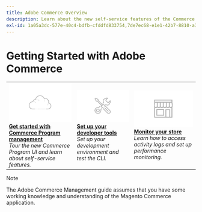 ```yaml
---
title: Adobe Commerce Overview
description: Learn about the new self-service features of the Commerce program UI and build and deploy a Magento store in minutes.
exl-id: 1a05a3dc-577e-40c4-bdfb-cfddfd833754,7de7ec68-e1e1-42b7-8810-a3039bf7e992,d3c715f2-6d24-4c2f-951c-1a5bad397724
---
```

# Getting Started with Adobe Commerce

<table style="table-layout:fixed">
  <tr>
    <td>
      <a href="../getting-started/program-tour.md"><img alt="Checklist" src="../assets/card-start.png"></a>
      <div>
      <a href="../getting-started/program-tour.md"><strong>Get started with Commerce Program management</strong></a>
      </div><em>Tour the new Commerce Program UI and learn about self-service features.</em><br>
    </td>
    <td>
      <a href="../user/develop/cli.md"><img alt="Tools" src="../assets/card-tool.png"></a>
      <div>
      <a href="../user/develop/cli.md"><strong>Set up your developer tools</strong></a>
      </div><em>Set up your development environment and test the CLI.</em><br>
    </td>
    <td>
      <a href="../user/monitor/performance.md"><img alt="Tools" src="../assets/card-store.png"></a>
      <div>
      <a href="../user/monitor/performance.md"><strong>Monitor your store</strong></a>
      </div><em>Learn how to access activity logs and set up performance monitoring.</em><br>
    </td>
  </tr>
</table>

>[!NOTE]
>
>The Adobe Commerce Management guide assumes that you have some working knowledge and understanding of the Magento Commerce application.
